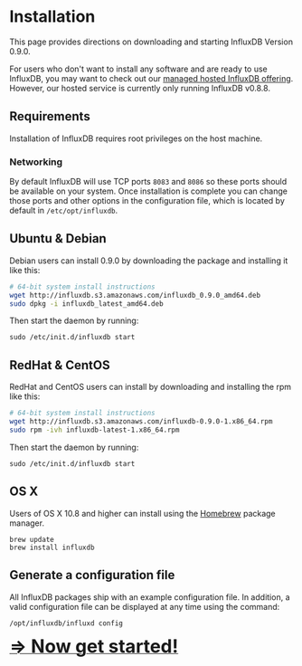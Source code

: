 # Installation

This page provides directions on downloading and starting InfluxDB Version 0.9.0.

For users who don't want to install any software and are ready to use InfluxDB, you may want to check out our [managed hosted InfluxDB offering](http://customers.influxdb.com). However, our hosted service is currently only running InfluxDB v0.8.8.

## Requirements
Installation of InfluxDB requires root privileges on the host machine.

### Networking
By default InfluxDB will use TCP ports `8083` and `8086` so these ports should be available on your system. Once installation is complete you can change those ports and other options in the configuration file, which is located by default in `/etc/opt/influxdb`.

## Ubuntu & Debian
Debian users can install 0.9.0 by downloading the package and installing it like this:

```bash
# 64-bit system install instructions
wget http://influxdb.s3.amazonaws.com/influxdb_0.9.0_amd64.deb
sudo dpkg -i influxdb_latest_amd64.deb
```

Then start the daemon by running:

```
sudo /etc/init.d/influxdb start
```

## RedHat & CentOS
RedHat and CentOS users can install by downloading and installing the rpm like this:

```bash
# 64-bit system install instructions
wget http://influxdb.s3.amazonaws.com/influxdb-0.9.0-1.x86_64.rpm
sudo rpm -ivh influxdb-latest-1.x86_64.rpm
```

Then start the daemon by running:

```
sudo /etc/init.d/influxdb start
```

## OS X

Users of OS X 10.8 and higher can install using the [Homebrew](http://brew.sh/) package manager.

```
brew update
brew install influxdb
```

## Generate a configuration file

All InfluxDB packages ship with an example configuration file. In addition, a valid configuration file can be displayed at any time using the command:

```
/opt/influxdb/influxd config
```

<a href="getting_started.html"><font size="6"><b>⇒ Now get started!</b></font></a>
